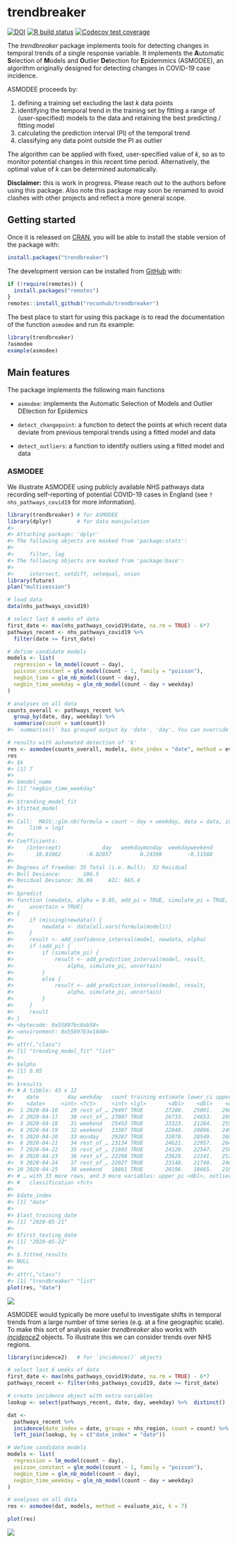 
<!-- README.md is generated from README.Rmd. Please edit that file -->

# trendbreaker

<!-- badges: start -->

[![DOI](https://zenodo.org/badge/DOI/10.5281/zenodo.3888494.svg)](https://doi.org/10.5281/zenodo.3888494)
[![R build
status](https://github.com/reconhub/trendbreaker/workflows/R-CMD-check/badge.svg)](https://github.com/reconhub/trendbreaker/actions)
[![Codecov test
coverage](https://codecov.io/gh/reconhub/trendbreaker/branch/master/graph/badge.svg)](https://codecov.io/gh/reconhub/trendbreaker?branch=master)
<!-- badges: end -->

The *trendbreaker* package implements tools for detecting changes in
temporal trends of a single response variable. It implements the
**A**utomatic **S**election of **M**odels and **O**utlier **De**tection
for **E**pidemmics (ASMODEE), an algorithm originally designed for
detecting changes in COVID-19 case incidence.

ASMODEE proceeds by:

1.  defining a training set excluding the last *k* data points
2.  identifying the temporal trend in the training set by fitting a
    range of (user-specified) models to the data and retaining the best
    predicting / fitting model
3.  calculating the prediction interval (PI) of the temporal trend
4.  classifying any data point outside the PI as outlier

The algorithm can be applied with fixed, user-specified value of *k*, so
as to monitor potential changes in this recent time period.
Alternatively, the optimal value of *k* can be determined automatically.

**Disclaimer:** this is work in progress. Please reach out to the
authors before using this package. Also note this package may soon be
renamed to avoid clashes with other projects and reflect a more general
scope.

## Getting started

Once it is released on [CRAN](https://CRAN.R-project.org), you will be
able to install the stable version of the package with:

``` r
install.packages("trendbreaker")
```

The development version can be installed from
[GitHub](https://github.com/) with:

``` r
if (!require(remotes)) {
  install.packages("remotes")
}
remotes::install_github("reconhub/trendbreaker")
```

The best place to start for using this package is to read the
documentation of the function `asmodee` and run its example:

``` r
library(trendbreaker)
?asmodee
example(asmodee)
```

## Main features

The package implements the following main functions

  - `asmodee`: implements the Automatic Selection of Models and Outlier
    DEtection for Epidemics

  - `detect_changepoint`: a function to detect the points at which
    recent data deviate from previous temporal trends using a fitted
    model and data

  - `detect_outliers`: a function to identify outliers using a fitted
    model and data

### ASMODEE

We illustrate ASMODEE using publicly available NHS pathways data
recording self-reporting of potential COVID-19 cases in England (see
`?nhs_pathways_covid19` for more information).

``` r
library(trendbreaker) # for ASMODEE
library(dplyr)        # for data manipulation
#> 
#> Attaching package: 'dplyr'
#> The following objects are masked from 'package:stats':
#> 
#>     filter, lag
#> The following objects are masked from 'package:base':
#> 
#>     intersect, setdiff, setequal, union
library(future)
plan("multisession")

# load data
data(nhs_pathways_covid19)

# select last 6 weeks of data
first_date <- max(nhs_pathways_covid19$date, na.rm = TRUE) - 6*7
pathways_recent <- nhs_pathways_covid19 %>%
  filter(date >= first_date)

# define candidate models
models <- list(
  regression = lm_model(count ~ day),
  poisson_constant = glm_model(count ~ 1, family = "poisson"),
  negbin_time = glm_nb_model(count ~ day),
  negbin_time_weekday = glm_nb_model(count ~ day + weekday)
)

# analyses on all data
counts_overall <- pathways_recent %>%
  group_by(date, day, weekday) %>%
  summarise(count = sum(count))
#> `summarise()` has grouped output by 'date', 'day'. You can override using the `.groups` argument.

# results with automated detection of 'k'
res <- asmodee(counts_overall, models, date_index = "date", method = evaluate_aic, simulate_pi = TRUE)
res
#> $k
#> [1] 7
#> 
#> $model_name
#> [1] "negbin_time_weekday"
#> 
#> $trending_model_fit
#> $fitted_model
#> 
#> Call:  MASS::glm.nb(formula = count ~ day + weekday, data = data, init.theta = 76.80468966, 
#>     link = log)
#> 
#> Coefficients:
#>    (Intercept)             day   weekdaymonday  weekdayweekend  
#>       10.81062        -0.02057         0.24398        -0.11588  
#> 
#> Degrees of Freedom: 35 Total (i.e. Null);  32 Residual
#> Null Deviance:       186.5 
#> Residual Deviance: 36.09     AIC: 665.4
#> 
#> $predict
#> function (newdata, alpha = 0.05, add_pi = TRUE, simulate_pi = TRUE, 
#>     uncertain = TRUE) 
#> {
#>     if (missing(newdata)) {
#>         newdata <- data[all.vars(formula(model))]
#>     }
#>     result <- add_confidence_interval(model, newdata, alpha)
#>     if (add_pi) {
#>         if (simulate_pi) {
#>             result <- add_prediction_interval(model, result, 
#>                 alpha, simulate_pi, uncertain)
#>         }
#>         else {
#>             result <- add_prediction_interval(model, result, 
#>                 alpha, simulate_pi, uncertain)
#>         }
#>     }
#>     result
#> }
#> <bytecode: 0x55897bc0ab58>
#> <environment: 0x55897b3e1840>
#> 
#> attr(,"class")
#> [1] "trending_model_fit" "list"              
#> 
#> $alpha
#> [1] 0.05
#> 
#> $results
#> # A tibble: 43 x 12
#>    date         day weekday   count training estimate lower_ci upper_ci lower_pi
#>    <date>     <int> <fct>     <int> <lgl>       <dbl>    <dbl>    <dbl>    <dbl>
#>  1 2020-04-16    29 rest_of_… 29497 TRUE       27288.   25091.   29678.    21384
#>  2 2020-04-17    30 rest_of_… 27007 TRUE       26733.   24653.   28988.    20584
#>  3 2020-04-18    31 weekend   25453 TRUE       23323.   21284.   25557.    18150
#>  4 2020-04-19    32 weekend   23387 TRUE       22848.   20896.   24983.    17862
#>  5 2020-04-20    33 monday    29287 TRUE       32078.   28549.   36043.    24840
#>  6 2020-04-21    34 rest_of_… 23134 TRUE       24621.   22957.   26406.    19179
#>  7 2020-04-22    35 rest_of_… 21803 TRUE       24120.   22547.   25803.    18709
#>  8 2020-04-23    36 rest_of_… 22298 TRUE       23629.   22141.   25218.    18570
#>  9 2020-04-24    37 rest_of_… 22027 TRUE       23148.   21740.   24648.    18062
#> 10 2020-04-25    38 weekend   18861 TRUE       20196.   18665.   21852.    15897
#> # … with 33 more rows, and 3 more variables: upper_pi <dbl>, outlier <lgl>,
#> #   classification <fct>
#> 
#> $date_index
#> [1] "date"
#> 
#> $last_training_date
#> [1] "2020-05-21"
#> 
#> $first_testing_date
#> [1] "2020-05-22"
#> 
#> $.fitted_results
#> NULL
#> 
#> attr(,"class")
#> [1] "trendbreaker" "list"
plot(res, "date")
```

<img src="man/figures/README-asmodee-1.png" style="display: block; margin: auto;" />

ASMODEE would typically be more useful to investigate shifts in temporal
trends from a large number of time series (e.g. at a fine geographic
scale). To make this sort of analysis easier *trendbreaker* also works
with [*incidence2*](https://github.com/reconhub/incidence2/) objects. To
illustrate this we can consider trends over NHS regions.

``` r
library(incidence2)   # for `incidence()` objects

# select last 6 weeks of data
first_date <- max(nhs_pathways_covid19$date, na.rm = TRUE) - 6*7
pathways_recent <- filter(nhs_pathways_covid19, date >= first_date)

# create incidence object with extra variables
lookup <- select(pathways_recent, date, day, weekday) %>%  distinct()

dat <-
  pathways_recent %>%
  incidence(date_index = date, groups = nhs_region, count = count) %>%
  left_join(lookup, by = c("date_index" = "date"))

# define candidate models
models <- list(
  regression = lm_model(count ~ day),
  poisson_constant = glm_model(count ~ 1, family = "poisson"),
  negbin_time = glm_nb_model(count ~ day),
  negbin_time_weekday = glm_nb_model(count ~ day + weekday)
)

# analyses on all data
res <- asmodee(dat, models, method = evaluate_aic, k = 7)

plot(res)
```

<img src="man/figures/README-incidence2-1.png" style="display: block; margin: auto;" />
